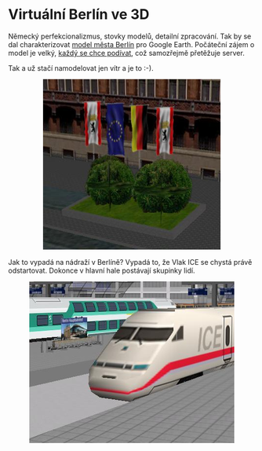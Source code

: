 <!--
title : Virtuální Berlín ve 3D
author : Roman Ožana <ozana@omdesign.cz>
date : 9.3.2007 08:50:00
tags : google, mapy
-->

# Virtuální Berlín ve 3D

Německý perfekcionalizmus, stovky modelů, detailní zpracování. Tak by se dal charakterizovat [model města Berlín][1] pro Google Earth. Počáteční zájem o model je velký, [každý se chce podívat][2], což samozřejmě přetěžuje server.

Tak a už stačí namodelovat jen vítr a je to :-).

<p style="text-align: center">
  <img width="362" height="347" alt="Berlin" title="Berlin" src="berlin-01.jpg" />
</p>

Jak to vypadá na nádraží v Berlíně? Vypadá to, že Vlak ICE se chystá právě odstartovat. Dokonce v hlavní hale postávají skupinky lidí.

<p style="text-align: center">
  <img width="418" height="329" alt="Berlin" title="Berlin" src="berlin-02.jpg" />
</p>

 [1]: http://www.businesslocationcenter.de/3d/en/A/seite0.jsp?nav1=open
 [2]: http://www.businesslocationcenter.de/3d/div/warning_en.jsp?server=http://node04.3d-stadtmodell.eu/berlin/GE/start_berlin3d.kmz "Podívej se i ty !!!!"